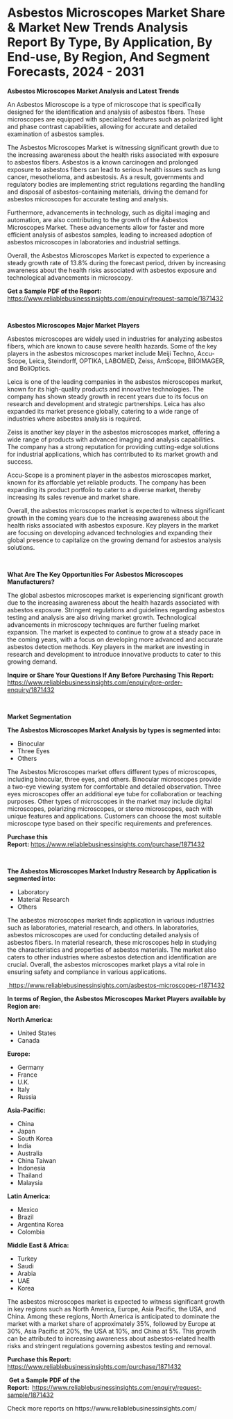 <p><h1>Asbestos Microscopes Market Share & Market New Trends Analysis Report By Type, By Application, By End-use, By Region, And Segment Forecasts, 2024 - 2031</h1></p><p><strong>Asbestos Microscopes Market Analysis and Latest Trends</strong></p>
<p><p>An Asbestos Microscope is a type of microscope that is specifically designed for the identification and analysis of asbestos fibers. These microscopes are equipped with specialized features such as polarized light and phase contrast capabilities, allowing for accurate and detailed examination of asbestos samples.</p><p>The Asbestos Microscopes Market is witnessing significant growth due to the increasing awareness about the health risks associated with exposure to asbestos fibers. Asbestos is a known carcinogen and prolonged exposure to asbestos fibers can lead to serious health issues such as lung cancer, mesothelioma, and asbestosis. As a result, governments and regulatory bodies are implementing strict regulations regarding the handling and disposal of asbestos-containing materials, driving the demand for asbestos microscopes for accurate testing and analysis.</p><p>Furthermore, advancements in technology, such as digital imaging and automation, are also contributing to the growth of the Asbestos Microscopes Market. These advancements allow for faster and more efficient analysis of asbestos samples, leading to increased adoption of asbestos microscopes in laboratories and industrial settings.</p><p>Overall, the Asbestos Microscopes Market is expected to experience a steady growth rate of 13.8% during the forecast period, driven by increasing awareness about the health risks associated with asbestos exposure and technological advancements in microscopy.</p></p>
<p><strong>Get a Sample PDF of the Report:&nbsp;</strong> <a href="https://www.reliablebusinessinsights.com/enquiry/request-sample/1871432">https://www.reliablebusinessinsights.com/enquiry/request-sample/1871432</a></p>
<p>&nbsp;</p>
<p><strong>Asbestos Microscopes Major Market Players</strong></p>
<p><p>Asbestos microscopes are widely used in industries for analyzing asbestos fibers, which are known to cause severe health hazards. Some of the key players in the asbestos microscopes market include Meiji Techno, Accu-Scope, Leica, Steindorff, OPTIKA, LABOMED, Zeiss, AmScope, BIIOIMAGER, and BoliOptics.</p><p>Leica is one of the leading companies in the asbestos microscopes market, known for its high-quality products and innovative technologies. The company has shown steady growth in recent years due to its focus on research and development and strategic partnerships. Leica has also expanded its market presence globally, catering to a wide range of industries where asbestos analysis is required.</p><p>Zeiss is another key player in the asbestos microscopes market, offering a wide range of products with advanced imaging and analysis capabilities. The company has a strong reputation for providing cutting-edge solutions for industrial applications, which has contributed to its market growth and success.</p><p>Accu-Scope is a prominent player in the asbestos microscopes market, known for its affordable yet reliable products. The company has been expanding its product portfolio to cater to a diverse market, thereby increasing its sales revenue and market share.</p><p>Overall, the asbestos microscopes market is expected to witness significant growth in the coming years due to the increasing awareness about the health risks associated with asbestos exposure. Key players in the market are focusing on developing advanced technologies and expanding their global presence to capitalize on the growing demand for asbestos analysis solutions.</p></p>
<p>&nbsp;</p>
<p><strong>What Are The Key Opportunities For Asbestos Microscopes Manufacturers?</strong></p>
<p><p>The global asbestos microscopes market is experiencing significant growth due to the increasing awareness about the health hazards associated with asbestos exposure. Stringent regulations and guidelines regarding asbestos testing and analysis are also driving market growth. Technological advancements in microscopy techniques are further fueling market expansion. The market is expected to continue to grow at a steady pace in the coming years, with a focus on developing more advanced and accurate asbestos detection methods. Key players in the market are investing in research and development to introduce innovative products to cater to this growing demand.</p></p>
<p><strong>Inquire or Share Your Questions If Any Before Purchasing This Report:</strong> <a href="https://www.reliablebusinessinsights.com/enquiry/pre-order-enquiry/1871432">https://www.reliablebusinessinsights.com/enquiry/pre-order-enquiry/1871432</a></p>
<p>&nbsp;</p>
<p><strong>Market Segmentation</strong></p>
<p><strong>The Asbestos Microscopes Market Analysis by types is segmented into:</strong></p>
<p><ul><li>Binocular</li><li>Three Eyes</li><li>Others</li></ul></p>
<p><p>The Asbestos Microscopes market offers different types of microscopes, including binocular, three eyes, and others. Binocular microscopes provide a two-eye viewing system for comfortable and detailed observation. Three eyes microscopes offer an additional eye tube for collaboration or teaching purposes. Other types of microscopes in the market may include digital microscopes, polarizing microscopes, or stereo microscopes, each with unique features and applications. Customers can choose the most suitable microscope type based on their specific requirements and preferences.</p></p>
<p><strong>Purchase this Report:&nbsp;</strong><a href="https://www.reliablebusinessinsights.com/purchase/1871432">https://www.reliablebusinessinsights.com/purchase/1871432</a></p>
<p>&nbsp;</p>
<p><strong>The Asbestos Microscopes Market Industry Research by Application is segmented into:</strong></p>
<p><ul><li>Laboratory</li><li>Material Research</li><li>Others</li></ul></p>
<p><p>The asbestos microscopes market finds application in various industries such as laboratories, material research, and others. In laboratories, asbestos microscopes are used for conducting detailed analysis of asbestos fibers. In material research, these microscopes help in studying the characteristics and properties of asbestos materials. The market also caters to other industries where asbestos detection and identification are crucial. Overall, the asbestos microscopes market plays a vital role in ensuring safety and compliance in various applications.</p></p>
<p><a href="https://www.reliablebusinessinsights.com/asbestos-microscopes-r1871432">&nbsp;https://www.reliablebusinessinsights.com/asbestos-microscopes-r1871432</a></p>
<p><strong>In terms of Region, the Asbestos Microscopes Market Players available by Region are:</strong></p>
<p>
    <p> <strong> North America: </strong>
        <ul>
            <li>United States</li>
            <li>Canada</li>
        </ul>
        </p> 
    <p> <strong> Europe: </strong>
        <ul>
            <li>Germany</li>
            <li>France</li>
            <li>U.K.</li>
            <li>Italy</li>
            <li>Russia</li>
        </ul>
        </p> 
    <p> <strong> Asia-Pacific: </strong>
        <ul>
            <li>China</li>
            <li>Japan</li>
            <li>South Korea</li>
            <li>India</li>
            <li>Australia</li>
            <li>China Taiwan</li>
            <li>Indonesia</li>
            <li>Thailand</li>
            <li>Malaysia</li>
        </ul>
        </p> 
    <p> <strong> Latin America: </strong>
        <ul>
            <li>Mexico</li>
            <li>Brazil</li>
            <li>Argentina Korea</li>
            <li>Colombia</li>
        </ul>
        </p> 
    <p> <strong> Middle East & Africa: </strong>
        <ul>
            <li>Turkey</li>
            <li>Saudi</li>
            <li>Arabia</li>
            <li>UAE</li>
            <li>Korea</li>
        </ul>
    </p>
    </p>
<p><p>The asbestos microscopes market is expected to witness significant growth in key regions such as North America, Europe, Asia Pacific, the USA, and China. Among these regions, North America is anticipated to dominate the market with a market share of approximately 35%, followed by Europe at 30%, Asia Pacific at 20%, the USA at 10%, and China at 5%. This growth can be attributed to increasing awareness about asbestos-related health risks and stringent regulations governing asbestos testing and removal.</p></p>
<p><strong>Purchase this Report: </strong><a href="https://www.reliablebusinessinsights.com/purchase/1871432">https://www.reliablebusinessinsights.com/purchase/1871432</a></p>
<p>&nbsp;<strong>Get a Sample PDF of the Report:&nbsp;&nbsp;</strong><a href="https://www.reliablebusinessinsights.com/enquiry/request-sample/1871432">https://www.reliablebusinessinsights.com/enquiry/request-sample/1871432</a></p>
<p><strong></strong></p>
<p>Check more reports on https://www.reliablebusinessinsights.com/</p>